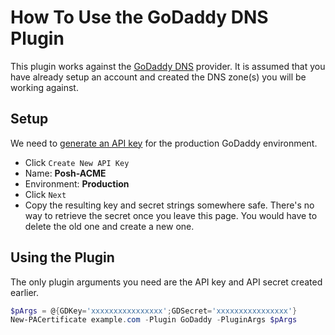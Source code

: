 # How To Use the GoDaddy DNS Plugin

This plugin works against the [GoDaddy DNS](https://www.godaddy.com) provider. It is assumed that you have already setup an account and created the DNS zone(s) you will be working against.

## Setup

We need to [generate an API key](https://developer.godaddy.com/keys) for the production GoDaddy environment.

- Click `Create New API Key`
- Name: **Posh-ACME**
- Environment: **Production**
- Click `Next`
- Copy the resulting key and secret strings somewhere safe. There's no way to retrieve the secret once you leave this page. You would have to delete the old one and create a new one.

## Using the Plugin

The only plugin arguments you need are the API key and API secret created earlier.

```powershell
$pArgs = @{GDKey='xxxxxxxxxxxxxxxx';GDSecret='xxxxxxxxxxxxxxxx'}
New-PACertificate example.com -Plugin GoDaddy -PluginArgs $pArgs
```
